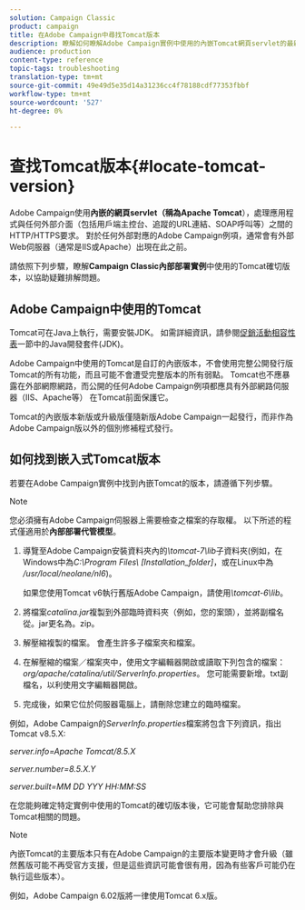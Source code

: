 ```yaml
---
solution: Campaign Classic
product: campaign
title: 在Adobe Campaign中尋找Tomcat版本
description: 瞭解如何瞭解Adobe Campaign實例中使用的內嵌Tomcat網頁servlet的最新版本。
audience: production
content-type: reference
topic-tags: troubleshooting
translation-type: tm+mt
source-git-commit: 49e49d5e35d14a31236cc4f78188cdf77353fbbf
workflow-type: tm+mt
source-wordcount: '527'
ht-degree: 0%

---
```



# 查找Tomcat版本{#locate-tomcat-version}

Adobe Campaign使用&#x200B;**內嵌的網頁servlet（稱為Apache Tomcat**），處理應用程式與任何外部介面（包括用戶端主控台、追蹤的URL連結、SOAP呼叫等）之間的HTTP/HTTPS要求。 對於任何外部對應的Adobe Campaign例項，通常會有外部Web伺服器（通常是IIS或Apache）出現在此之前。

請依照下列步驟，瞭解&#x200B;**Campaign Classic內部部署實例**&#x200B;中使用的Tomcat確切版本，以協助疑難排解問題。

## Adobe Campaign中使用的Tomcat

Tomcat可在Java上執行，需要安裝JDK。 如需詳細資訊，請參閱[促銷活動相容性表](../../rn/using/compatibility-matrix.md)一節中的Java開發套件(JDK)。

Adobe Campaign中使用的Tomcat是自訂的內嵌版本，不會使用完整公開發行版Tomcat的所有功能，而且可能不會遭受完整版本的所有弱點。 Tomcat也不應暴露在外部網際網路，而公開的任何Adobe Campaign例項都應具有外部網路伺服器（IIS、Apache等） 在Tomcat前面保護它。

Tomcat的內嵌版本新版或升級版僅隨新版Adobe Campaign一起發行，而非作為Adobe Campaign版以外的個別修補程式發行。

## 如何找到嵌入式Tomcat版本

若要在Adobe Campaign實例中找到內嵌Tomcat的版本，請遵循下列步驟。

>[!NOTE]
>
>您必須擁有Adobe Campaign伺服器上需要檢查之檔案的存取權。 以下所述的程式僅適用於&#x200B;**內部部署代管模型**。

1. 導覽至Adobe Campaign安裝資料夾內的&#x200B;*\tomcat-7\lib*&#x200B;子資料夾(例如，在Windows中為&#x200B;*C:\Program Files\ [Installation_folder]*，或在Linux中為&#x200B;*/usr/local/neolane/nl6*)。

   如果您使用Tomcat v6執行舊版Adobe Campaign，請使用&#x200B;*\tomcat-6\lib*。

1. 將檔案&#x200B;*catalina.jar*&#x200B;複製到外部臨時資料夾（例如，您的案頭），並將副檔名從。jar更名為。zip。

1. 解壓縮複製的檔案。 會產生許多子檔案夾和檔案。

1. 在解壓縮的檔案／檔案夾中，使用文字編輯器開啟或讀取下列包含的檔案：*org/apache/catalina/util/ServerInfo.properties*。 您可能需要新增。txt副檔名，以利使用文字編輯器開啟。

1. 完成後，如果它位於伺服器電腦上，請刪除您建立的臨時檔案。

例如，Adobe Campaign的&#x200B;*ServerInfo.properties*&#x200B;檔案將包含下列資訊，指出Tomcat v8.5.X:

*server.info=Apache Tomcat/8.5.X*

*server.number=8.5.X.Y*

*server.built=MM DD YYY HH:MM:SS*

在您能夠確定特定實例中使用的Tomcat的確切版本後，它可能會幫助您排除與Tomcat相關的問題。

>[!NOTE]
>
>內嵌Tomcat的主要版本只有在Adobe Campaign的主要版本變更時才會升級（雖然舊版可能不再受官方支援，但是這些資訊可能會很有用，因為有些客戶可能仍在執行這些版本）。
>
>例如，Adobe Campaign 6.02版將一律使用Tomcat 6.x版。